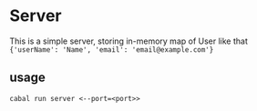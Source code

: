# Server
This is a simple server, storing in-memory map of User like that\
```{'userName': 'Name', 'email': 'email@example.com'}```
## usage
```
cabal run server <--port=<port>>
```
